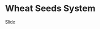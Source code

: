 # Wheat Seeds System

[Slide](https://docs.google.com/presentation/d/1MQUx9hC2MEXWYCoXcmlLVHFBsV6k9_A8fzVUNfggHr8/edit?usp=sharing)
